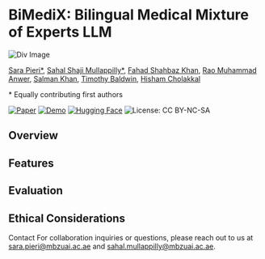 # BiMediX: Bilingual Medical Mixture of Experts LLM

![Div Image](/)

[Sara Pieri*](https://scholar.google.com/citations?user=jLNKLsgAAAAJ&hl=en&oi=ao), [Sahal Shaji Mullappilly*](https://scholar.google.com/citations?user=LJWxVpUAAAAJ&hl=en&oi=ao),  [Fahad Shahbaz Khan](https://scholar.google.com/citations?user=zvaeYnUAAAAJ&hl=en&oi=ao), [Rao Muhammad Anwer](https://scholar.google.com/citations?user=_KlvMVoAAAAJ&hl=en&oi=ao),  [Salman Khan](https://scholar.google.com/citations?user=M59O9lkAAAAJ&hl=en&oi=ao),  [Timothy  Baldwin](https://scholar.google.com/citations?hl=en&user=wjBD1dkAAAAJ),  [Hisham Cholakkal](https://scholar.google.com/citations?user=bZ3YBRcAAAAJ&hl=en&oi=ao)

\* Equally contributing first authors

[![Paper](https://img.shields.io/badge/Read-Paper-blue?style=for-the-badge&logo=arxiv)](YOUR_LINK_HERE) [![Demo](https://img.shields.io/badge/Try-Demo-orange?style=for-the-badge&logo=gradio)](YOUR_LINK_HERE) [![Hugging Face](https://img.shields.io/badge/Explore-Hugging%20Face-yellow?style=for-the-badge&logo=huggingface)](YOUR_LINK_HERE) ![License: CC BY-NC-SA](https://img.shields.io/badge/License-CC%20BY--NC--SA-lightgrey.svg?style=for-the-badge)


  
## Overview

## Features

## Evaluation

## Ethical Considerations

Contact
For collaboration inquiries or questions, please reach out to us at sara.pieri@mbzuai.ac.ae and sahal.mullappilly@mbzuai.ac.ae.
